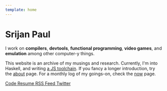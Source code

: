 ```yaml
---
template: home
---
```


# Srijan Paul 

I work on **compilers**, **devtools**, **functional programming**, **video games**,
and **emulation** among other computer-y things.

This website is an archive of my musings and research.
Currently, I'm into Haskell, and writing [a JS toolchain](/blog/announcing-jam/).
If you fancy a longer introduction, try the [about](/about) page.
For a monthly log of my goings-on, check the [now](/now) page.

<p class="buttons">
    <a class="button button-github" 
       href="https://github.com/srijan-paul" 
       target="_blank">
        <i class="lni lni-github"></i>
        <span>Code</span>
    </a>
    <a
      class="button"
      href="/resume.pdf"
      target="_blank" >
        <i class="lni lni-empty-file"></i>
        <span>Resume</span>
    </a>
    <a class="button button-rss" href="/rss.xml" target="_blank">
        <i class="lni lni-rss-feed"></i>
        <span>RSS Feed</span>
    </a>
    <a class="button button-twitter" 
       href="https://twitter.com/ptrCast"
       target="_blank">
        <i class="lni lni-twitter"></i>
        <span>Twitter</span>
    </a>
</p>

